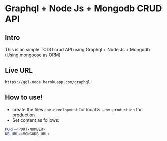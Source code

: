 # Graphql + Node Js + Mongodb CRUD API

## Intro
This is an simple TODO crud API using Graphql + Node Js + Mongodb (Using mongoose as ORM)

## Live URL
`https://gql-node.herokuapp.com/graphql`

## How to use!

  - create the files `env.development` for local & `.env.production` for production
  - Set content as follows: 
  ```sh
PORT=<PORT-NUMBER>
DB_URL=<MONGODB_URL>